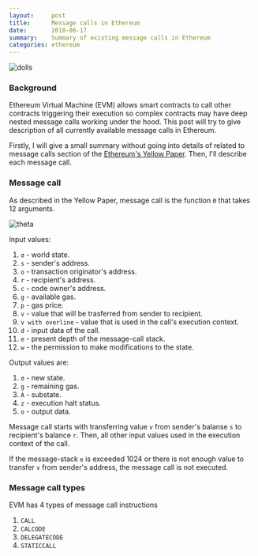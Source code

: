 ```yaml
---
layout:     post
title:      Message calls in Ethereum
date:       2018-06-17
summary:    Summary of existing message calls in Ethereum
categories: ethereum
---
```


![dolls](https://i.imgur.com/yCliFxX.png)

### Background

Ethereum Virtual Machine (EVM) allows smart contracts to call other contracts triggering their execution so complex contracts may have deep nested message calls working under the hood. This post will try to give description of all currently available message calls in Ethereum.

Firstly, I will give a small summary without going into details of related to message calls section of the [Ethereum's Yellow Paper](https://ethereum.github.io/yellowpaper/paper.pdf). Then, I'll describe each message call.

### Message call

As described in the Yellow Paper, message call is the function `Θ` that takes 12 arguments.

![theta](https://i.imgur.com/kpxGzGK.png)

Input values:

01. `σ` - world state.
02. `s` - sender's address.
03. `o` - transaction originator's address.
04. `r` - recipient's address.
05. `c` - code owner's address.
06. `g` - available gas.
07. `p` - gas price.
08. `v` - value that will be trasferred from sender to recipient.
09. `v with overline`  - value that is used in the call's execution context.
10. `d` - input data of the call.
11. `e` - present depth of the message-call stack.
12. `w` - the permission to make modifications to the state.

Output values are:

1. `σ` - new state.
2. `g` - remaining gas.
3. `A` - substate.
4. `z` - execution halt status.
5. `o` - output data.

Message call starts with transferring value `v` from sender's balanse `s` to recipient's balance `r`. Then, all other input values used in the execution context of the call.

If the message-stack `e` is exceeded 1024 or there is not enough value to transfer `v` from sender's address, the message call is not executed.

### Message call types

EVM has 4 types of message call instructions

1. `CALL`
2. `CALCODE`
3. `DELEGATECODE`
4. `STATICCALL`

